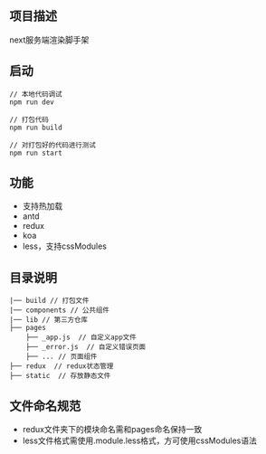 ## 项目描述
next服务端渲染脚手架

## 启动
```
// 本地代码调试
npm run dev

// 打包代码
npm run build

// 对打包好的代码进行测试
npm run start
```

## 功能

- 支持热加载
- antd
- redux
- koa
- less，支持cssModules

## 目录说明
```
|── build // 打包文件
|── components // 公共组件
|── lib // 第三方仓库
├── pages
    ├── _app.js  // 自定义app文件
    ├── _error.js  // 自定义错误页面
    ├── ... // 页面组件
├── redux  // redux状态管理
├── static  // 存放静态文件
```

## 文件命名规范
 - redux文件夹下的模块命名需和pages命名保持一致
 - less文件格式需使用.module.less格式，方可使用cssModules语法
